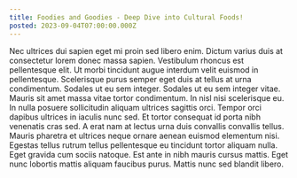 ```yaml
---
title: Foodies and Goodies - Deep Dive into Cultural Foods!
posted: 2023-09-04T07:00:00.000Z
---
```


Nec ultrices dui sapien eget mi proin sed libero enim. Dictum varius 
duis at consectetur lorem donec massa sapien. Vestibulum rhoncus est 
pellentesque elit. Ut morbi tincidunt augue interdum velit euismod in 
pellentesque. Scelerisque purus semper eget duis at tellus at urna 
condimentum. Sodales ut eu sem integer. Sodales ut eu sem integer vitae.
 Mauris sit amet massa vitae tortor condimentum. In nisl nisi 
scelerisque eu. In nulla posuere sollicitudin aliquam ultrices sagittis 
orci. Tempor orci dapibus ultrices in iaculis nunc sed. Et tortor 
consequat id porta nibh venenatis cras sed. A erat nam at lectus urna 
duis convallis convallis tellus. Mauris pharetra et ultrices neque 
ornare aenean euismod elementum nisi. Egestas tellus rutrum tellus 
pellentesque eu tincidunt tortor aliquam nulla. Eget gravida cum sociis 
natoque. Est ante in nibh mauris cursus mattis. Eget nunc lobortis 
mattis aliquam faucibus purus. Mattis nunc sed blandit libero.
